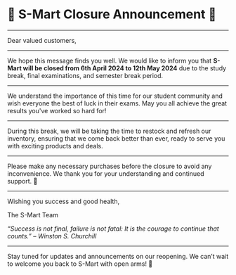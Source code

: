 # 📢 S-Mart Closure Announcement 📢

---

Dear valued customers,

---


We hope this message finds you well. We would like to inform you that **S-Mart will be closed from 6th April 2024 to 12th May 2024** due to the study break, final examinations, and semester break period.

---

We understand the importance of this time for our student community and wish everyone the best of luck in their exams. May you all achieve the great results you've worked so hard for!

---

During this break, we will be taking the time to restock and refresh our inventory, ensuring that we come back better than ever, ready to serve you with exciting products and deals.

---

Please make any necessary purchases before the closure to avoid any inconvenience. We thank you for your understanding and continued support. 🙏

---

Wishing you success and good health,

The S-Mart Team

*“Success is not final, failure is not fatal: It is the courage to continue that counts.” – Winston S. Churchill*

---

Stay tuned for updates and announcements on our reopening. We can’t wait to welcome you back to S-Mart with open arms! 🎉

